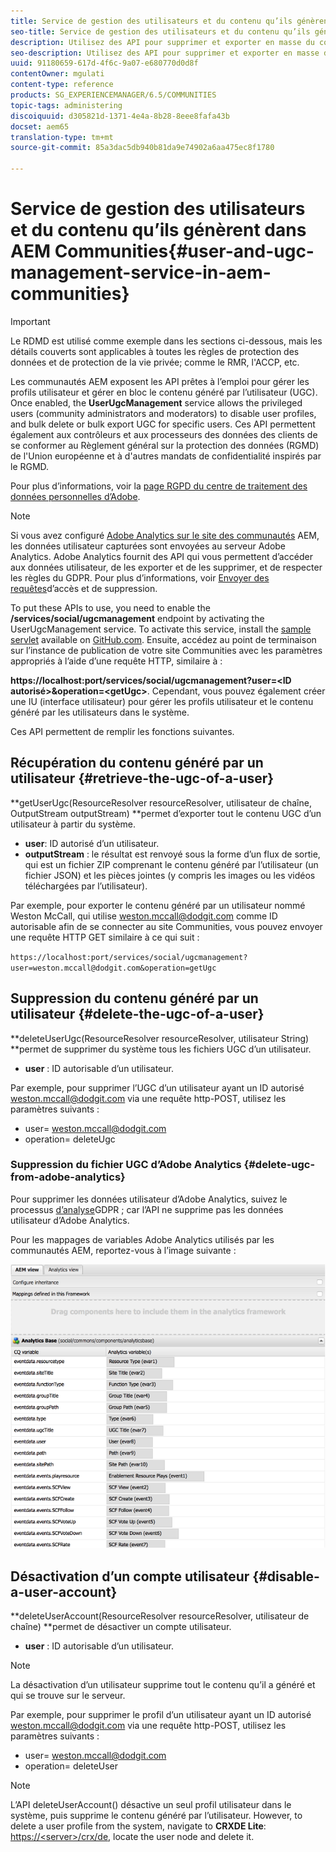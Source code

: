 ```yaml
---
title: Service de gestion des utilisateurs et du contenu qu’ils génèrent dans AEM Communities
seo-title: Service de gestion des utilisateurs et du contenu qu’ils génèrent dans AEM Communities
description: Utilisez des API pour supprimer et exporter en masse du contenu généré par les utilisateurs et désactiver des comptes utilisateur.
seo-description: Utilisez des API pour supprimer et exporter en masse du contenu généré par les utilisateurs et désactiver des comptes utilisateur.
uuid: 91180659-617d-4f6c-9a07-e680770d0d8f
contentOwner: mgulati
content-type: reference
products: SG_EXPERIENCEMANAGER/6.5/COMMUNITIES
topic-tags: administering
discoiquuid: d305821d-1371-4e4a-8b28-8eee8fafa43b
docset: aem65
translation-type: tm+mt
source-git-commit: 85a3dac5db940b81da9e74902a6aa475ec8f1780

---
```



# Service de gestion des utilisateurs et du contenu qu’ils génèrent dans AEM Communities{#user-and-ugc-management-service-in-aem-communities}

>[!IMPORTANT]
>
>Le RDMD est utilisé comme exemple dans les sections ci-dessous, mais les détails couverts sont applicables à toutes les règles de protection des données et de protection de la vie privée; comme le RMR, l&#39;ACCP, etc.

Les communautés AEM exposent les API prêtes à l’emploi pour gérer les profils utilisateur et gérer en bloc le contenu généré par l’utilisateur (UGC). Once enabled, the **UserUgcManagement** service allows the privileged users (community administrators and moderators) to disable user profiles, and bulk delete or bulk export UGC for specific users. Ces API permettent également aux contrôleurs et aux processeurs des données des clients de se conformer au Règlement général sur la protection des données (RGMD) de l&#39;Union européenne et à d&#39;autres mandats de confidentialité inspirés par le RGMD.

Pour plus d’informations, voir la [page RGPD du centre de traitement des données personnelles d’Adobe](https://www.adobe.com/privacy/general-data-protection-regulation.html).

>[!NOTE]
>
>Si vous avez configuré [Adobe Analytics sur le site des communautés](/help/communities/analytics.md) AEM, les données utilisateur capturées sont envoyées au serveur Adobe Analytics. Adobe Analytics fournit des API qui vous permettent d’accéder aux données utilisateur, de les exporter et de les supprimer, et de respecter les règles du GDPR. Pour plus d’informations, voir [Envoyer des requêtes](https://marketing.adobe.com/resources/help/en_US/analytics/gdpr/gdpr_submit_access_delete.html)d’accès et de suppression.

To put these APIs to use, you need to enable the **/services/social/ugcmanagement** endpoint by activating the UserUgcManagement service. To activate this service, install the [sample servlet](https://github.com/Adobe-Marketing-Cloud/aem-communities-ugc-migration/tree/master/bundles/communities-ugc-management-servlet) available on [GitHub.com](https://github.com/Adobe-Marketing-Cloud/aem-communities-ugc-migration/tree/master/bundles/communities-ugc-management-servlet). Ensuite, accédez au point de terminaison sur l’instance de publication de votre site Communities avec les paramètres appropriés à l’aide d’une requête HTTP, similaire à :

**https://localhost:port/services/social/ugcmanagement?user=&lt;ID autorisé>&amp;operation=&lt;getUgc>**. Cependant, vous pouvez également créer une IU (interface utilisateur) pour gérer les profils utilisateur et le contenu généré par les utilisateurs dans le système.

Ces API permettent de remplir les fonctions suivantes.

## Récupération du contenu généré par un utilisateur {#retrieve-the-ugc-of-a-user}

**getUserUgc(ResourceResolver resourceResolver, utilisateur de chaîne, OutputStream outputStream) **permet d’exporter tout le contenu UGC d’un utilisateur à partir du système.

* **user**: ID autorisé d’un utilisateur.
* **outputStream** : le résultat est renvoyé sous la forme d’un flux de sortie, qui est un fichier ZIP comprenant le contenu généré par l’utilisateur (un fichier JSON) et les pièces jointes (y compris les images ou les vidéos téléchargées par l’utilisateur).

Par exemple, pour exporter le contenu généré par un utilisateur nommé Weston McCall, qui utilise weston.mccall@dodgit.com comme ID autorisable afin de se connecter au site Communities, vous pouvez envoyer une requête HTTP GET similaire à ce qui suit :

`https://localhost:port/services/social/ugcmanagement?user=weston.mccall@dodgit.com&operation=getUgc`

## Suppression du contenu généré par un utilisateur {#delete-the-ugc-of-a-user}

**deleteUserUgc(ResourceResolver resourceResolver, utilisateur String) **permet de supprimer du système tous les fichiers UGC d’un utilisateur.

* **user** : ID autorisable d’un utilisateur.

Par exemple, pour supprimer l’UGC d’un utilisateur ayant un ID autorisé weston.mccall@dodgit.com via une requête http-POST, utilisez les paramètres suivants :

* user= weston.mccall@dodgit.com
* operation= deleteUgc

### Suppression du fichier UGC d’Adobe Analytics {#delete-ugc-from-adobe-analytics}

Pour supprimer les données utilisateur d’Adobe Analytics, suivez le processus [d’analyse](https://marketing.adobe.com/resources/help/en_US/analytics/gdpr/an_gdpr_workflow.html)GDPR ; car l’API ne supprime pas les données utilisateur d’Adobe Analytics.

Pour les mappages de variables Adobe Analytics utilisés par les communautés AEM, reportez-vous à l’image suivante :

![Mappage des variables de communautés AEM pour Adobe Analytics](assets/analytics-communities-mapping.png)

## Désactivation d’un compte utilisateur {#disable-a-user-account}

**deleteUserAccount(ResourceResolver resourceResolver, utilisateur de chaîne) **permet de désactiver un compte utilisateur.

* **user** : ID autorisable d’un utilisateur.

>[!NOTE]
>
>La désactivation d’un utilisateur supprime tout le contenu qu’il a généré et qui se trouve sur le serveur.

Par exemple, pour supprimer le profil d’un utilisateur ayant un ID autorisé weston.mccall@dodgit.com via une requête http-POST, utilisez les paramètres suivants :

* user= weston.mccall@dodgit.com
* operation= deleteUser

>[!NOTE]
>
>L’API deleteUserAccount() désactive un seul profil utilisateur dans le système, puis supprime le contenu généré par l’utilisateur. However, to delete a user profile from the system, navigate to **CRXDE Lite**: [https://&lt;server>/crx/de](https://localhost:4502/crx/de), locate the user node and delete it.

